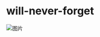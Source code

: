 # will-never-forget

![图片](https://user-images.githubusercontent.com/13917777/205258510-1614c9e1-c443-47d5-b2ba-80a841e67fc5.png)
